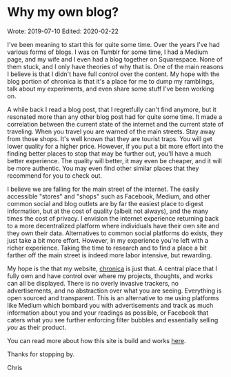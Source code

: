 # Why my own blog?

Wrote: 2019-07-10
Edited: 2020-02-22

I've been meaning to start this for quite some time. Over the years I've had
various forms of blogs. I was on Tumblr for some time, I had a Medium page, and
my wife and I even had a blog together on Squarespace. None of them stuck, and I
only have theories of why that is. One of the main reasons I believe is that I
didn't have full control over the content. My hope with the blog portion of
chronica is that it's a place for me to dump my ramblings, talk about my
experiments, and even share some stuff I've been working on.

A while back I read a blog post, that I regretfully can't find anymore, but it
resonated more than any other blog post had for quite some time. It made a
correlation between the current state of the internet and the current state of
traveling. When you travel you are warned of the main streets. Stay away from
those shops. It's well known that they are tourist traps. You will get lower
quality for a higher price. However, if you put a bit more effort into the
finding better places to stop that may be further out, you'll have a much better
experience. The quality will better, it may even be cheaper, and it will be more
authentic. You may even find other similar places that they recommend for you to
check out.

I believe we are falling for the main street of the internet. The easily
accessible "stores" and "shops" such as Facebook, Medium, and other common
social and blog outlets are by far the easiest place to digest information, but
at the cost of quality (albeit not always), and the many times the cost of
privacy. I envision the internet experience returning back to a more
decentralized platform where individuals have their own site and they own their
data. Alternatives to common social platforms do exists, they just take a bit
more effort. However, in my experience you're left with a richer experience.
Taking the time to research and to find a place a bit farther off the main
street is indeed more labor intensive, but rewarding.

My hope is the that my website, [chronica](chronica.html) is just that. A
central place that I fully own and have control over where my projects,
thoughts, and works can all be displayed. There is no overly invasive trackers,
no advertisements, and no abstraction over what you are seeing. Everything is
open sourced and transparent. This is an alternative to me using platforms like
Medium which bombard you with advertisements and track as much information about
you and your readings as possible, or Facebook that caters what you see further
enforcing filter bubbles and essentially selling *you* as their product.

You can read more about how this site is build and works
[here](how-is-chronica-built.html).

Thanks for stopping by.

Chris

